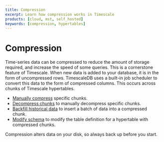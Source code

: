 ```yaml
---
title: Compression
excerpt: Learn how compression works in Timescale
products: [cloud, mst, self_hosted]
keywords: [compression, hypertables]
---
```


# Compression

Time-series data can be compressed to reduce the amount of storage required, and
increase the speed of some queries. This is a cornerstone feature of
Timescale. When new data is added to your database, it is in the form of
uncompressed rows. TimescaleDB uses a built-in job scheduler to convert this
data to the form of compressed columns. This occurs across chunks of Timescale
hypertables.

*   [Manually compress][manual-compression] specific chunks.
*   [Decompress chunks][decompress-chunks] to manually decompress specific chunks.
*   [Backfill historical data][backfill-historical] to insert a batch of data
    into a compressed chunk.
*   [Modify schema][modify-schema] to modify the table definition for a
    hypertable with compressed chunks.

<Highlight type="warning">
Compression alters data on your disk, so always back up before you start.
</Highlight>

[backfill-historical]: /use-timescale/:currentVersion:/compression/backfill-historical-data
[decompress-chunks]: /use-timescale/:currentVersion:/compression/decompress-chunks
[manual-compression]: /use-timescale/:currentVersion:/compression/manually-compress-chunks
[modify-schema]: /use-timescale/:currentVersion:/compression/modify-a-schema
